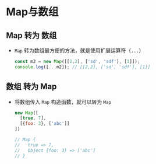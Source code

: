 # Map与数组

## Map 转为 数组

+ `Map` 转为数组最方便的方法，就是使用扩展运算符（`...`）

  ```js
  const m2 = new Map([[2,2], ['sd', 'sdf'], [1]]);
  console.log([...m2]); // [[2,2], ['sd', 'sdf'], [1]]
  ```

## 数组 转为 Map

+ 将数组传入 `Map` 构造函数，就可以转为 `Map`

  ```js
  new Map([
    [true, 7],
    [{foo: 3}, ['abc']]
  ])

  // Map {
  //   true => 7,
  //   Object {foo: 3} => ['abc']
  // }
  ```
